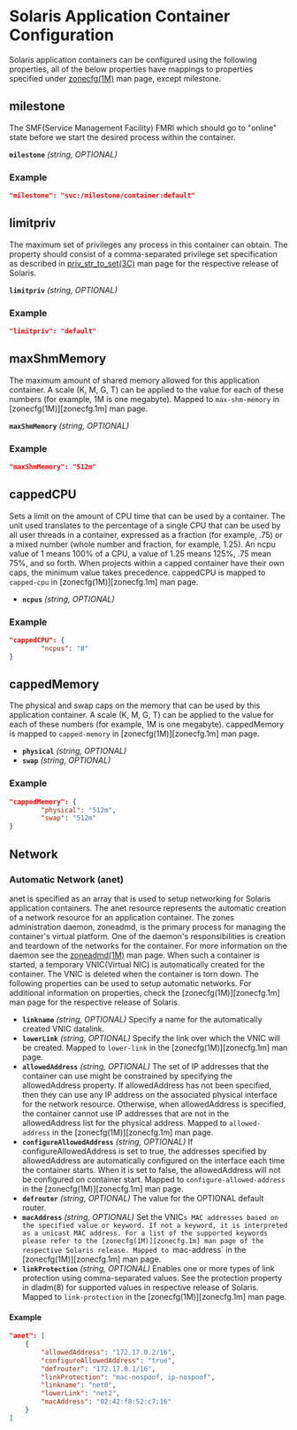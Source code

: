 # <a name="solarisApplicationContainerConfiguration" />Solaris Application Container Configuration

Solaris application containers can be configured using the following properties, all of the below properties have mappings to properties specified under [zonecfg(1M)][zonecfg.1m_2] man page, except milestone.

## <a name="configSolarisMilestone" />milestone
The SMF(Service Management Facility) FMRI which should go to "online" state before we start the desired process within the container.

**`milestone`** *(string, OPTIONAL)*

### Example
```json
"milestone": "svc:/milestone/container:default"
```

## <a name="configSolarisLimitpriv" />limitpriv
The maximum set of privileges any process in this container can obtain.
The property should consist of a comma-separated privilege set specification as described in [priv_str_to_set(3C)][priv-str-to-set.3c] man page for the respective release of Solaris.

**`limitpriv`** *(string, OPTIONAL)*

### Example
```json
"limitpriv": "default"
```

## <a name="configSolarisMaxShmMemory" />maxShmMemory
The maximum amount of shared memory allowed for this application container.
A scale (K, M, G, T) can be applied to the value for each of these numbers (for example, 1M is one megabyte).
Mapped to `max-shm-memory` in [zonecfg(1M)][zonecfg.1m] man page.

**`maxShmMemory`** *(string, OPTIONAL)*

### Example
```json
"maxShmMemory": "512m"
```

## <a name="configSolarisCappedCpu" />cappedCPU
Sets a limit on the amount of CPU time that can be used by a container.
The unit used translates to the percentage of a single CPU that can be used by all user threads in a container, expressed as a fraction (for example, .75) or a mixed number (whole number and fraction, for example, 1.25).
An ncpu value of 1 means 100% of a CPU, a value of 1.25 means 125%, .75 mean 75%, and so forth.
When projects within a capped container have their own caps, the minimum value takes precedence.
cappedCPU is mapped to `capped-cpu` in [zonecfg(1M)][zonecfg.1m] man page.

* **`ncpus`** *(string, OPTIONAL)*

### Example
```json
"cappedCPU": {
        "ncpus": "8"
}
```

## <a name="configSolarisCappedMemory" />cappedMemory
The physical and swap caps on the memory that can be used by this application container.
A scale (K, M, G, T) can be applied to the value for each of these numbers (for example, 1M is one megabyte).
cappedMemory is mapped to `capped-memory` in [zonecfg(1M)][zonecfg.1m] man page.

* **`physical`** *(string, OPTIONAL)*
* **`swap`** *(string, OPTIONAL)*

### Example
```json
"cappedMemory": {
        "physical": "512m",
        "swap": "512m"
}
```

## <a name="configSolarisNetwork" />Network

### <a name="configSolarisAutomaticNetwork" />Automatic Network (anet)
anet is specified as an array that is used to setup networking for Solaris application containers.
The anet resource represents the automatic creation of a network resource for an application container.
The zones administration daemon, zoneadmd, is the primary process for managing the container's virtual platform.
One of the daemon's responsibilities is creation and teardown of the networks for the container.
For more information on the daemon see the [zoneadmd(1M)][zoneadmd.1m] man page.
When such a container is started, a temporary VNIC(Virtual NIC) is automatically created for the container.
The VNIC is deleted when the container is torn down.
The following properties can be used to setup automatic networks.
For additional information on properties, check the [zonecfg(1M)][zonecfg.1m] man page for the respective release of Solaris.

* **`linkname`** *(string, OPTIONAL)* Specify a name for the automatically created VNIC datalink.
* **`lowerLink`** *(string, OPTIONAL)* Specify the link over which the VNIC will be created.
Mapped to `lower-link` in the [zonecfg(1M)][zonecfg.1m] man page.
* **`allowedAddress`** *(string, OPTIONAL)* The set of IP addresses that the container can use might be constrained by specifying the allowedAddress property.
If allowedAddress has not been specified, then they can use any IP address on the associated physical interface for the network resource.
Otherwise, when allowedAddress is specified, the container cannot use IP addresses that are not in the allowedAddress list for the physical address.
Mapped to `allowed-address` in the [zonecfg(1M)][zonecfg.1m] man page.
* **`configureAllowedAddress`** *(string, OPTIONAL)* If configureAllowedAddress is set to true, the addresses specified by allowedAddress are automatically configured on the interface each time the container starts.
When it is set to false, the allowedAddress will not be configured on container start.
Mapped to `configure-allowed-address` in the [zonecfg(1M)][zonecfg.1m] man page.
* **`defrouter`** *(string, OPTIONAL)* The value for the OPTIONAL default router.
* **`macAddress`** *(string, OPTIONAL)* Set the VNIC`s MAC addresses based on the specified value or keyword.
If not a keyword, it is interpreted as a unicast MAC address.
For a list of the supported keywords please refer to the [zonecfg(1M)][zonecfg.1m] man page of the respective Solaris release.
Mapped to `mac-address` in the [zonecfg(1M)][zonecfg.1m] man page.
* **`linkProtection`** *(string, OPTIONAL)* Enables one or more types of link protection using comma-separated values.
See the protection property in dladm(8) for supported values in respective release of Solaris.
Mapped to `link-protection` in the [zonecfg(1M)][zonecfg.1m] man page.

#### Example
```json
"anet": [
    {
        "allowedAddress": "172.17.0.2/16",
        "configureAllowedAddress": "true",
        "defrouter": "172.17.0.1/16",
        "linkProtection": "mac-nospoof, ip-nospoof",
        "linkname": "net0",
        "lowerLink": "net2",
        "macAddress": "02:42:f8:52:c7:16"
    }
]
```


[priv-str-to-set.3c]: http://docs.oracle.com/cd/E53394_01/html/E54766/priv-str-to-set-3c.html
[zoneadmd.1m]: http://docs.oracle.com/cd/E53394_01/html/E54764/zoneadmd-1m.html
[zonecfg.1m_2]: http://docs.oracle.com/cd/E53394_01/html/E54764/zonecfg-1m.html
